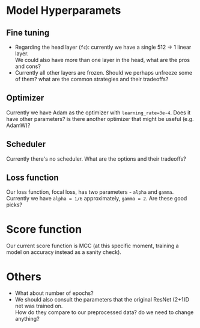 # Model Hyperparamets

## Fine tuning
- Regarding the head layer (`fc`): currently we have a single 512 -> 1 linear layer.  
  We could also have more than one layer in the head, what are the pros and cons?
- Currently all other layers are frozen. Should we perhaps unfreeze some of them? what are the common strategies and their tradeoffs?

## Optimizer
Currently we have Adam as the optimizer with `learning_rate=3e-4`.
Does it have other parameters? is there another optimizer that might be useful (e.g. AdamW)?

## Scheduler
Currently there's no scheduler. What are the options and their tradeoffs?

## Loss function
Our loss function, focal loss, has two parameters - `alpha` and `gamma`.
Currently we have `alpha = 1/6` approximately, `gamma = 2`. Are these good picks?

# Score function
Our current score function is MCC (at this specific moment, training a model on accuracy instead as a sanity check).

# Others
- What about number of epochs?
- We should also consult the parameters that the original ResNet (2+1)D net was trained on.  
  How do they compare to our preprocessed data? do we need to change anything?